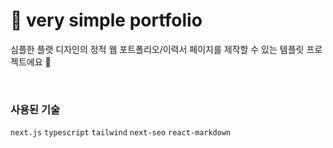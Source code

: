 
# 📝 very simple portfolio

심플한 플랫 디자인의 정적 웹 포트폴리오/이력서 페이지를 제작할 수 있는 템플릿 프로젝트에요 🤗

  <br />


### 사용된 기술
`next.js` `typescript` `tailwind` `next-seo` `react-markdown`
  
  <br />

